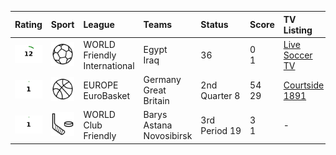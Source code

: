 | Rating                                                                                                                                 | Sport                                                                                                                | League                          | Teams                       | Status        | Score    | TV Listing                                                                                                |
|:---------------------------------------------------------------------------------------------------------------------------------------|:---------------------------------------------------------------------------------------------------------------------|:--------------------------------|:----------------------------|:--------------|:---------|:----------------------------------------------------------------------------------------------------------|
| <img src="https://raw.githubusercontent.com/BlakeDuncan25/Donut-SVG-Ratings/bac4e4a278175106499642192132b1786a9aec38/12.svg" alt="12"> | <img src="https://raw.githubusercontent.com/BlakeDuncan25/Donut-SVG-Ratings/master/soccer.png" alt="Soccer">         | WORLD<br>Friendly International | Egypt<br>Iraq               | 36            | 0<br>1   | <a href="https://www.livesoccertv.com/competitions/international/friendly/">Live Soccer TV</a>            |
| <img src="https://raw.githubusercontent.com/BlakeDuncan25/Donut-SVG-Ratings/bac4e4a278175106499642192132b1786a9aec38/1.svg" alt="1">   | <img src="https://raw.githubusercontent.com/BlakeDuncan25/Donut-SVG-Ratings/master/basketball.png" alt="Basketball"> | EUROPE<br>EuroBasket            | Germany<br>Great Britain    | 2nd Quarter 8 | 54<br>29 | <a href="https://www.dazn.com/en-US/competition/Competition:bwowjwcssos25g6yp5i7hgl6t">Courtside 1891</a> |
| <img src="https://raw.githubusercontent.com/BlakeDuncan25/Donut-SVG-Ratings/bac4e4a278175106499642192132b1786a9aec38/1.svg" alt="1">   | <img src="https://raw.githubusercontent.com/BlakeDuncan25/Donut-SVG-Ratings/master/hockey.png" alt="Ice Hockey">     | WORLD<br>Club Friendly          | Barys Astana<br>Novosibirsk | 3rd Period 19 | 3<br>1   | -                                                                                                         |